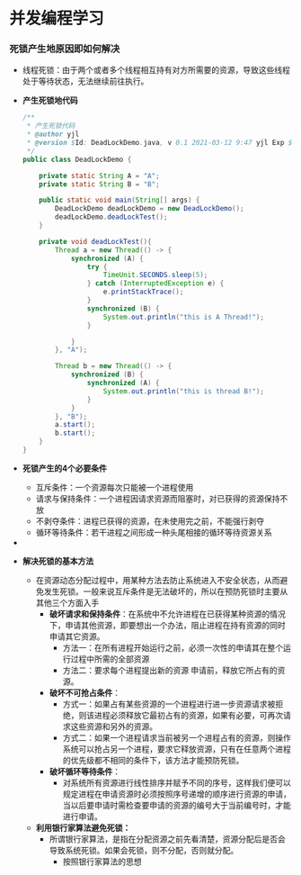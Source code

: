 # 并发编程学习
### 死锁产生地原因即如何解决

* 线程死锁：由于两个或者多个线程相互持有对方所需要的资源，导致这些线程处于等待状态，无法继续前往执行。

* **产生死锁地代码**

  ```java
  /**
   * 产生死锁代码
   * @author yjl
   * @version $Id: DeadLockDemo.java, v 0.1 2021-03-12 9:47 yjl Exp $$
   */
  public class DeadLockDemo {
  
      private static String A = "A";
      private static String B = "B";
  
      public static void main(String[] args) {
          DeadLockDemo deadLockDemo = new DeadLockDemo();
          deadLockDemo.deadLockTest();
      }
  
      private void deadLockTest(){
          Thread a = new Thread(() -> {
              synchronized (A) {
                  try {
                      TimeUnit.SECONDS.sleep(5);
                  } catch (InterruptedException e) {
                      e.printStackTrace();
                  }
                  synchronized (B) {
                      System.out.println("this is A Thread!");
                  }
  
              }
          }, "A");
  
          Thread b = new Thread(() -> {
              synchronized (B) {
                  synchronized (A) {
                      System.out.println("this is thread B!");
                  }
              }
          }, "B");
          a.start();
          b.start();
      }
  }
  ```

* **死锁产生的4个必要条件**

  * 互斥条件：一个资源每次只能被一个进程使用
  * 请求与保持条件：一个进程因请求资源而阻塞时，对已获得的资源保持不放
  * 不剥夺条件：进程已获得的资源，在未使用完之前，不能强行剥夺
  * 循环等待条件：若干进程之间形成一种头尾相接的循环等待资源关系

* 
* **解决死锁的基本方法**
  * 在资源动态分配过程中，用某种方法去防止系统进入不安全状态，从而避免发生死锁。一般来说互斥条件是无法破坏的，所以在预防死锁时主要从其他三个方面入手
    * **破坏请求和保持条件**：在系统中不允许进程在已获得某种资源的情况下，申请其他资源，即要想出一个办法，阻止进程在持有资源的同时申请其它资源。
      * 方法一：在所有进程开始运行之前，必须一次性的申请其在整个运行过程中所需的全部资源
      * 方法二：要求每个进程提出新的资源 申请前，释放它所占有的资源。
    * **破坏不可抢占条件**：
      * 方式一：如果占有某些资源的一个进程进行进一步资源请求被拒绝，则该进程必须释放它最初占有的资源，如果有必要，可再次请求这些资源和另外的资源。
      * 方式二：如果一个进程请求当前被另一个进程占有的资源，则操作系统可以抢占另一个进程，要求它释放资源，只有在任意两个进程的优先级都不相同的条件下，该方法才能预防死锁。
    * **破坏循环等待条件**：
      * 对系统所有资源进行线性排序并赋予不同的序号，这样我们便可以规定进程在申请资源时必须按照序号递增的顺序进行资源的申请，当以后要申请时需检查要申请的资源的编号大于当前编号时，才能进行申请。
  * **利用银行家算法避免死锁：**
    * 所谓银行家算法，是指在分配资源之前先看清楚，资源分配后是否会导致系统死锁。如果会死锁，则不分配，否则就分配。  
      * 按照银行家算法的思想

